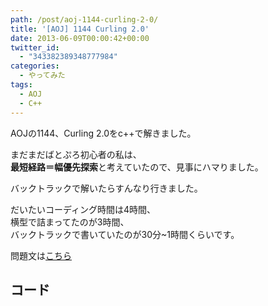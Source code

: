 ```yaml
---
path: /post/aoj-1144-curling-2-0/
title: '[AOJ] 1144 Curling 2.0'
date: 2013-06-09T00:00:42+00:00
twitter_id:
  - "343382389348777984"
categories:
  - やってみた
tags:
  - AOJ
  - C++
---
```

AOJの1144、Curling 2.0をc++で解きました。

まだまだばとぷろ初心者の私は、  
**最短経路＝幅優先探索**と考えていたので、見事にハマりました。

バックトラックで解いたらすんなり行きました。

だいたいコーディング時間は4時間、  
横型で詰まってたのが3時間、  
バックトラックで書いていたのが30分~1時間くらいです。

問題文は[こちら](http://judge.u-aizu.ac.jp/onlinejudge/description.jsp?id=1144&lang=jp)

<!--more-->

コード
----------------------------------------

<div style="font-size:0px;height:0px;line-height:0px;margin:0;padding:0;clear:both">
</div>